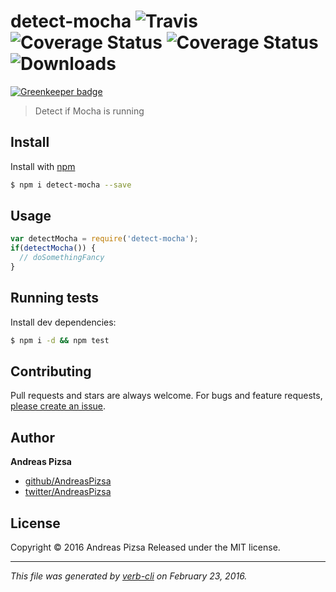 # detect-mocha ![Travis](https://img.shields.io/travis/AndreasPizsa/detect-mocha.svg?style=flat-square) ![Coverage Status](https://img.shields.io/coveralls/AndreasPizsa/detect-mocha.svg?style=flat-square) ![Coverage Status](https://img.shields.io/codecov/c/github/AndreasPizsa/global-var.svg?style=flat-square) ![Downloads](https://img.shields.io/npm/dm/detect-mocha.svg?style=flat-square)

[![Greenkeeper badge](https://badges.greenkeeper.io/AndreasPizsa/detect-mocha.svg)](https://greenkeeper.io/)

> Detect if Mocha is running

## Install

Install with [npm](https://www.npmjs.com/)

```sh
$ npm i detect-mocha --save
```

## Usage

```js
var detectMocha = require('detect-mocha');
if(detectMocha()) {
  // doSomethingFancy
}
```

## Running tests

Install dev dependencies:

```sh
$ npm i -d && npm test
```

## Contributing

Pull requests and stars are always welcome. For bugs and feature requests, [please create an issue](https://github.com/AndreasPizsa/detect-mocha/issues/new).

## Author

**Andreas Pizsa**

+ [github/AndreasPizsa](https://github.com/AndreasPizsa)
+ [twitter/AndreasPizsa](http://twitter.com/AndreasPizsa)

## License

Copyright © 2016 Andreas Pizsa
Released under the MIT license.

***

_This file was generated by [verb-cli](https://github.com/assemble/verb-cli) on February 23, 2016._